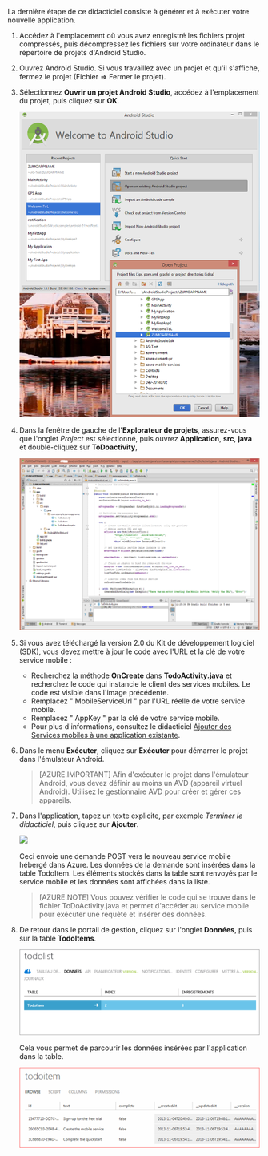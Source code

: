 ﻿La dernière étape de ce didacticiel consiste à générer et à exécuter votre nouvelle application.

1. Accédez à l'emplacement où vous avez enregistré les fichiers projet compressés, puis décompressez les fichiers sur votre ordinateur dans le répertoire de projets d'Android Studio.

2. Ouvrez Android Studio. Si vous travaillez avec un projet et qu'il s'affiche, fermez le projet (Fichier => Fermer le projet).

3. Sélectionnez **Ouvrir un projet Android Studio**, accédez à l'emplacement du projet, puis cliquez sur **OK**. 

 	![](./media/mobile-services-android-get-started/android-studio-import-project.png)

4. Dans la fenêtre de gauche de l'**Explorateur de projets**, assurez-vous que l'onglet *Project* est sélectionné, puis ouvrez **Application**, **src**, **java** et double-cliquez sur **ToDoactivity**,

   	![](./media/mobile-services-android-get-started/Android-Studio-quickstart.png)


5. Si vous avez téléchargé la version 2.0 du Kit de développement logiciel (SDK), vous devez mettre à jour le code avec l'URL et la clé de votre service mobile :
	- 	Recherchez la méthode **OnCreate** dans **TodoActivity.java** et recherchez le code qui instancie le client des services mobiles. Le code est visible dans l'image précédente.
	- 	Remplacez " MobileServiceUrl " par l'URL réelle de votre service mobile.
	- 	Remplacez " AppKey " par la clé de votre service mobile.
	- 	Pour plus d'informations, consultez le didacticiel [Ajouter des Services mobiles à une application existante](../articles/mobile-services-android-get-started-data.md). 

6. Dans le menu **Exécuter**, cliquez sur **Exécuter** pour démarrer le projet dans l'émulateur Android.

	> [AZURE.IMPORTANT] Afin d'exécuter le projet dans l'émulateur Android, vous devez définir au moins un AVD (appareil virtuel Android). Utilisez le gestionnaire AVD pour créer et gérer ces appareils.

7. Dans l'application, tapez un texte explicite, par exemple _Terminer le didacticiel_, puis cliquez sur **Ajouter**.

   	![][10]

   	Ceci envoie une demande POST vers le nouveau service mobile hébergé dans Azure. Les données de la demande sont insérées dans la table TodoItem. Les éléments stockés dans la table sont renvoyés par le service mobile et les données sont affichées dans la liste.

	> [AZURE.NOTE] Vous pouvez vérifier le code qui se trouve dans le fichier ToDoActivity.java et permet d'accéder au service mobile pour exécuter une requête et insérer des données.

8. De retour dans le portail de gestion, cliquez sur l'onglet **Données**, puis sur la table **TodoItems**.

   	![](./media/mobile-services-android-get-started/mobile-data-tab1.png)

   	Cela vous permet de parcourir les données insérées par l'application dans la table.

   	![](./media/mobile-services-android-get-started/mobile-data-browse.png)


<!-- Images. -->
[0]: ./media/mobile-services-android-get-started/mobile-quickstart-completed-android.png
[6]: ./media/mobile-services-android-get-started/mobile-portal-quickstart-android.png
[7]: ./media/mobile-services-android-get-started/mobile-quickstart-steps-android.png
[8]: ./media/mobile-services-android-get-started/Android-Studio-quickstart.png
[10]: ./media/mobile-services-android-get-started/mobile-quickstart-startup-android.png
[11]: ./media/mobile-services-android-get-started/mobile-data-tab.png
[12]: ./media/mobile-services-android-get-started/mobile-data-browse.png
[14]: ./media/mobile-services-android-get-started/android-studio-import-project.png
[15]: ./media/mobile-services-android-get-started/mobile-services-import-android-project.png

<!-- URLs. -->
[Ajouter Mobile Services à une application existante]: ../articles/mobile-services-android-get-started-data.md
[Prise en main de l'authentification]: ../articles/mobile-services-android-get-started-users.md
[Prise en main des notifications Push]: ../articles/mobile-services-javascript-backend-android-get-started-push.md
[Kit de développement logiciel (SDK) Android]: https://go.microsoft.com/fwLink/p/?LinkID=280125
[Android Studio]: https://developer.android.com/sdk/index.html
[Kit de développement logiciel (SDK) Mobile Services pour Android]: https://go.microsoft.com/fwLink/p/?LinkID=266533

[Portail de gestion]: https://manage.windowsazure.com/

<!--HONumber=52-->